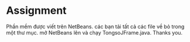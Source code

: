 # Assignment
Phần mềm được viết trên NetBeans. các bạn tải tất cả các file về bỏ trong một thư mục. mở NetBeans lên và chạy TongsoJFrame.java. Thanks you.
